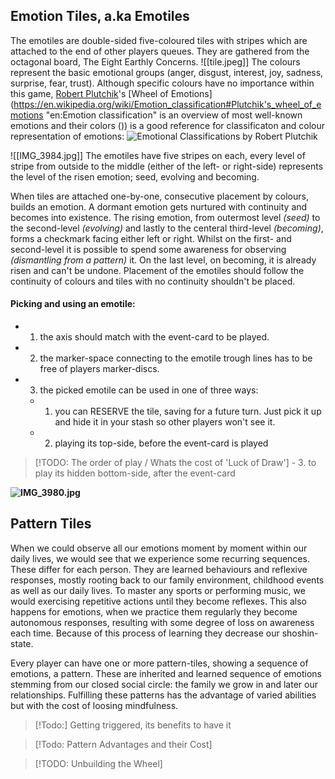 ## Emotion Tiles, a.ka Emotiles

The emotiles are double-sided five-coloured tiles with stripes which are attached to the end of other players queues. They are gathered from the octagonal board, The Eight Earthly Concerns. 
![[tile.jpeg]]
The colours represent the basic emotional groups (anger, disgust, interest, joy, sadness, surprise, fear, trust). Although specific colours have no importance within this game, [Robert Plutchik](https://en.wikipedia.org/wiki/Robert_Plutchik "en:Robert Plutchik")'s [Wheel of Emotions](https://en.wikipedia.org/wiki/Emotion_classification#Plutchik's_wheel_of_emotions "en:Emotion classification" is an overview of most well-known emotions and their colors ()) is a good reference for classificaton and colour representation of emotions:
![Emotional Classifications by Robert Plutchik](Plutchik-emotions.png)


 ![[IMG_3984.jpg]]
The emotiles have five stripes on each, every level of stripe from outside to the middle (either of the left- or right-side) represents the level of the risen emotion; seed, evolving and becoming. 

When tiles are attached one-by-one, consecutive placement by colours, builds an emotion. A dormant emotion gets nurtured with continuity and becomes into existence. The rising emotion, from outermost level *(seed)* to the second-level *(evolving)* and lastly to the centeral third-level  *(becoming)*, forms a checkmark facing either left or right. Whilst on the first- and second-level it is possible to spend some awareness for observing *(dismantling from a pattern)* it. On the last level, on becoming, it is already risen and can't be undone. Placement of the emotiles should follow the continuity of colours and tiles with no continuity shouldn't be placed.

#### Picking and using an emotile:
- 1. the axis should match with the event-card to be played.
- 2. the marker-space connecting to the emotile trough lines has to be free of players marker-discs.
- 3. the picked emotile can be used in one of three ways:
	- 1. you can RESERVE the tile, saving for a future turn. Just pick it up and hide it in your stash so other players won't see it.
	- 2. playing its top-side, before the event-card is played
> [!TODO: The order of play / Whats the cost of 'Luck of Draw']
> 		- 3. to play its hidden bottom-side, after the event-card

**![IMG_3980.jpg](https://lh4.googleusercontent.com/hNA2vhttknLQZXBEEKvIKuMGE4JXWeeb34zalbLBrJUy8Ery5cFY_i_2Ma4M7HSk6ttxZ3ReZIv4oTic-L44LHutrzTGNVWoBs9-kVD12qwP89oDXoAE_kihcNYgPmUunFJBrUTMJkp9dKb-miJsdg)**
## Pattern Tiles

When we could observe all our emotions moment by moment within our daily lives, we would see that we experience some recurring sequences. These differ for each person. They are learned behaviours and reflexive responses, mostly rooting back to our family environment, childhood events as well as our daily lives. To master any sports or performing music, we would exercising repetitive actions until they become reflexes. This also happens for emotions, when we practice them regularly they become autonomous responses, resulting with some degree of loss on awareness each time. Because of this process of learning they decrease our shoshin-state.

Every player can have one or more pattern-tiles, showing a sequence of emotions, a pattern. These are inherited and learned sequence of emotions stemming from our closed social circle: the family we grow in and later our relationships. Fulfilling these patterns has the advantage of varied abilities but with the cost of loosing mindfulness.

> [!Todo:] Getting triggered, its benefits to have it

> [!Todo: Pattern Advantages and their Cost] 

> [!TODO: Unbuilding the Wheel]
